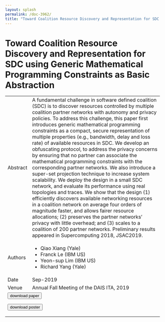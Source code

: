 ```yaml
---
layout: splash
permalink: /doc-3962/
title: "Toward Coalition Resource Discovery and Representation for SDC using Generic Mathematical Programming Constraints as Basic Abstraction"
---
```


# Toward Coalition Resource Discovery and Representation for SDC using Generic Mathematical Programming Constraints as Basic Abstraction

<table>
    <tbody>
    <tr>
        <td>Abstract</td>
        <td>A fundamental challenge in software defined coalition (SDC) is to discover resources controlled by multiple coalition partner networks with autonomy and privacy policies. To address this challenge, this paper first introduces generic mathematical programming constraints as a compact, secure representation of multiple properties (e.g., bandwidth, delay and loss rate) of available resources in SDC. We develop an obfuscating protocol, to address the privacy concerns by ensuring that no partner can associate the mathematical programming constraints with the corresponding partner networks. We also introduce a super-set projection technique to increase system scalability. We deploy the design in a small SDC network, and evaluate its performance using real topologies and traces. We show that the design (1) efficiently discovers available networking resources in a coalition network on average four orders of magnitude faster, and allows fairer resource allocations; (2) preserves the partner networks’ privacy with little overhead; and (3) scales to a coalition of 200 partner networks. Preliminary results appeared in Supercomputing 2018, JSAC2019.</td>
    </tr>
    <tr>
        <td>Authors</td>
        <td>
            <ul>
                <li>Qiao Xiang (Yale)</li>
                <li>Franck Le (IBM US)</li>
                <li>Yeon-sup Lim (IBM US)</li>
                <li>Richard Yang (Yale)</li>
            </ul>
        </td>
    </tr>
    <tr>
        <td>Date</td>
        <td>Sep-2019</td>
    </tr>
    <tr>
        <td>Venue</td>
        <td>Annual Fall Meeting of the DAIS ITA, 2019</td>
    </tr>
        <tr>
            <td colspan="2">
                <form method="get" action="https://ibm.box.com/v/doc-3962-paper">
                    <button type="submit">download paper</button>
                </form>
                <form method="get" action="https://ibm.box.com/v/doc-3962-poster">
                    <button type="submit">download poster</button>
                </form>
            </td>
        </tr>
    </tbody>
</table>
